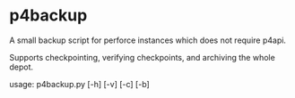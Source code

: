 # p4backup
A small backup script for perforce instances which does not require p4api.

Supports checkpointing, verifying checkpoints, and archiving the whole depot.

usage: p4backup.py [-h] [-v] [-c] [-b]
